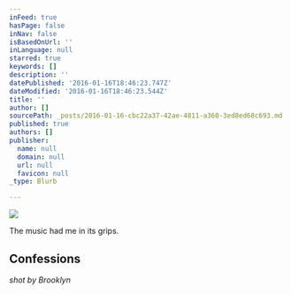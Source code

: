 ```yaml
---
inFeed: true
hasPage: false
inNav: false
isBasedOnUrl: ''
inLanguage: null
starred: true
keywords: []
description: ''
datePublished: '2016-01-16T18:46:23.747Z'
dateModified: '2016-01-16T18:46:23.544Z'
title: ''
author: []
sourcePath: _posts/2016-01-16-cbc22a37-42ae-4811-a360-3ed8ed68c693.md
published: true
authors: []
publisher:
  name: null
  domain: null
  url: null
  favicon: null
_type: Blurb

---
```

![](https://s3-us-west-2.amazonaws.com/the-grid-img/p/6e4ba848846c0fd0199d981394a2c92cb46529e9.jpg)

The music had me in its grips.

## Confessions

_shot by Brooklyn_